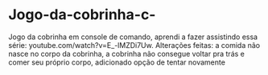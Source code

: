 # Jogo-da-cobrinha-c-
Jogo da cobrinha em console de comando, aprendi a fazer assistindo essa série: youtube.com/watch?v=E_-lMZDi7Uw. Alterações feitas: a comida não nasce no corpo da cobrinha, a cobrinha não consegue voltar pra trás e comer seu próprio corpo, adicionado opção de tentar novamente
